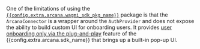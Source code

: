 One of the limitations of using the [`{{config.extra.arcana.wagmi_sdk_pkg_name}}`](https://www.npmjs.com/package/@arcana/auth-wagmi) package is that the  `ArcanaConnector` is a wrapper around the `AuthProvider` and does not expose the ability to build custom UI for onboarding users. It provides [user onboarding only via the plug-and-play]({{page.meta.arcana.root_rel_path}}/howto/onboard_users/wallet_plugnplay.md) feature of the {{config.extra.arcana.sdk_name}} that brings up a built-in pop-up UI.